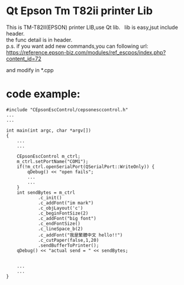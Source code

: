 # Qt Epson Tm T82ii printer Lib
This is TM-T82II(EPSON) printer LIB,use Qt lib.  
lib is easy,jsut include header.  
the func detail is in header.  
p.s. if you want add new commands,you can following url:  
https://reference.epson-biz.com/modules/ref_escpos/index.php?content_id=72

and modify in *.cpp  

# code example:
```
#include "CEpsonEscControl/cepsonesccontrol.h"
...
...

int main(int argc, char *argv[])
{
    ...
    ...
    
    CEpsonEscControl m_ctrl;
    m_ctrl.setPortName("COM1");
    if(!m_ctrl.openSerialPort(QSerialPort::WriteOnly)) {
        qDebug() << "open fails";
        ...
        ...
    }
    int sendBytes = m_ctrl
            .c_init()
            .c_addFont("im mark")
            .c_objLayout('c')
            .c_beginFontSize(2)
            .c_addFont("big font")
            .c_endFontSize()
            .c_lineSpace_b(2)
            .c_addFont("我是繁體中文 hello!!")
            .c_cutPaper(false,1,20)
            .sendBufferToPrinter();
    qDebug() << "actual send = " << sendBytes;


    ...
    ...
}
```
